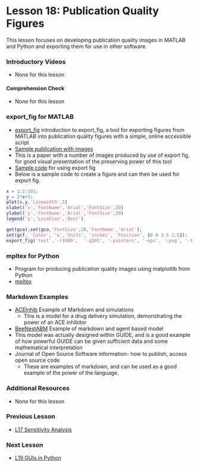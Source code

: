 # **Lesson 18: Publication Quality Figures**
This lesson focuses on developing publication quality images in MATLAB and Python and exporting them for use in other software.

### **Introductory Videos**
 * None for this lesson
 #### **Comprehension Check**
  * None for this lesson
### **export_fig for MATLAB**
* [export_fig](https://github.com/altmany/export_fig) introduction to export_fig, a tool for exporting figures from MATLAB into publication quality figures with a simple, online accessible script
* [Sample publication with images](/Ford%20Versypt%2C%20Harrell%2C%20and%20McPeak%2C%20Computers%20and%20Chem%20Eng%202017.pdf)
 * This is a paper with a number of images produced by use of export fig, for good visual presentation of the preserving power of this tool
* [Sample code](/CHEclassFa20/In%20Class%20Problem%20Solutions/MATLAB/export_fig_example.m) for using export fig
 * Below is a sample code to create a figure and can then be used for export fig.
```MATLAB
x = 1:2:101;
y = 2*x+5;
plot(x,y,'Linewidth',5)
xlabel('x','FontName','Arial','FontSize',20)
ylabel('y','FontName','Arial','FontSize',20)
legend('y','Location','Best')

get(gca);set(gca,'FontSize',20,'FontName','Arial');
set(gcf, 'Color', 'w','Units', 'inches', 'Position', [0 0 3.5 2.5]);
export_fig('test','-r1000',  '-q101', '-painters', '-eps', '-png', '-tiff');
```
### **mpltex for Python**
  * Program for producing publication quality images using matplotlib from Python
  * [mpltex](https://github.com/liuyxpp/mpltex)
### **Markdown Examples**
* [ACEInhib](https://github.com/ashleefv/ACEInhibPKPD) Example of Markdown and simulations
  * This is a model for a drug delivery simulation, demonstrating the power of an ACE inhibitor
* [BeeNestABM](https://github.com/ashleefv/BeeNestABM) Example of markdown and agent based model
 * This model was actually designed within GUIDE, and is a good example of how powerful GUIDE can be given sufficient data and some mathematical interpretation
* Journal of Open Source Software information- how to publish, access open source code
  * These are examples of markdown, and can be used as a good example of the power of the language.
### **Additional Resources**
* None for this lesson

### **Previous Lesson**
 * [L17 Sensitivity Analysis](/L17%20Sensitivity%20Analysis.md)
### **Next Lesson**
 * [L19 GUIs in Python](/L19%20GUIs%20in%20Python.md)
